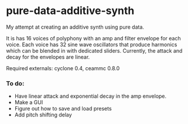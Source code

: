 # pure-data-additive-synth
My attempt at creating an additive synth using pure data. 

It is has 16 voices of polyphony with an amp and filter envelope for each voice. Each voice has 32 sine wave oscillators that produce harmonics which can be blended in with dedicated sliders. Currently, the attack and decay for the envelopes are linear.

Required externals: cyclone 0.4, ceammc 0.8.0

### To do:

- Have linear attack and exponential decay in the amp envelope.
- Make a GUI
- Figure out how to save and load presets
- Add pitch shifting delay
